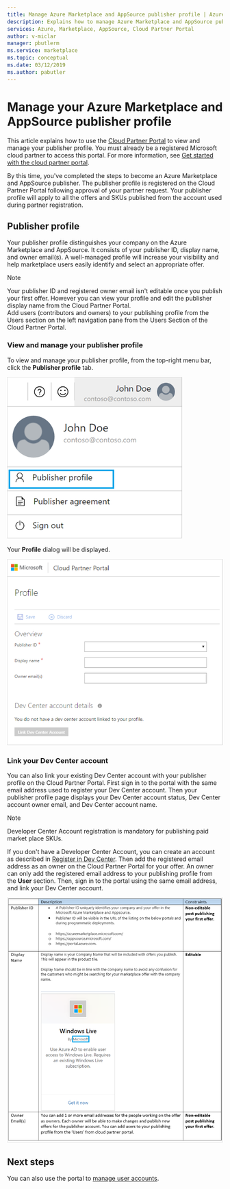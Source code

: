 ```yaml
---
title: Manage Azure Marketplace and AppSource publisher profile | Azure Marketplace
description: Explains how to manage Azure Marketplace and AppSource publisher profiles
services: Azure, Marketplace, AppSource, Cloud Partner Portal 
author: v-miclar
manager: pbutlerm  
ms.service: marketplace
ms.topic: conceptual
ms.date: 03/12/2019
ms.author: pabutler
---
```


# Manage your Azure Marketplace and AppSource publisher profile

This article explains how to use the [Cloud Partner Portal](https://cloudpartner.azure.com/) to view and manage your publisher profile.  You must already be a registered Microsoft cloud partner to access this portal.  For more information, see [Get started with the cloud partner portal](../../cloud-partner-portal-orig/cloud-partner-portal-getting-started-with-the-cloud-partner-portal.md).

By this time, you've completed the steps to become an Azure Marketplace and AppSource publisher. The publisher profile is registered on the Cloud Partner Portal following approval of your partner request. Your publisher profile will apply to all the offers and SKUs published from the account used during
partner registration.


## Publisher profile

Your publisher profile distinguishes your company on the Azure Marketplace and AppSource. It consists of your publisher ID, display name, and owner email(s). A well-managed profile will increase your visibility and help marketplace users easily identify and select an appropriate offer.

> [!NOTE]
> Your publisher ID and registered owner email isn't editable once you publish your first offer. However you can view your profile and edit the publisher display name from the Cloud Partner Portal.  <br/>
> Add users (contributors and owners) to your publishing profile from the Users section on the left navigation pane from the Users Section of the Cloud Partner Portal.


### View and manage your publisher profile

To view and manage your publisher profile, from the top-right menu bar, click the **Publisher profile** tab.

![Publisher Profile Tab- publisher profile](./media/publisherprofilenew.png)

Your **Profile** dialog will be displayed.

![Publisher Profile Details - publisher profile details](./media/publisherprofiledetails.png)


### Link your Dev Center account

You can also link your existing Dev Center account with your publisher profile on the Cloud Partner Portal.  First sign in to the portal with the same email address used to register your Dev Center account. Then your publisher profile page displays your Dev Center account status, Dev Center account owner email, and Dev Center account name.

> [!NOTE]
> Developer Center Account registration is mandatory for publishing paid market place SKUs.

If you don't have a Developer Center Account, you can create an account as described in [Register in Dev Center](../../register-dev-center.md).  Then add the registered email address as an owner on the Cloud Partner Portal for your offer. An owner can only add the registered email address to your publishing profile from the
**User** section. Then, sign in to the portal using the same email address, and link your Dev Center account.

![Publisher Profile Details - publisher profile description](./media/publisherprofiledescription.png)


## Next steps

You can also use the portal to [manage user accounts](./cpp-manage-users.md).
